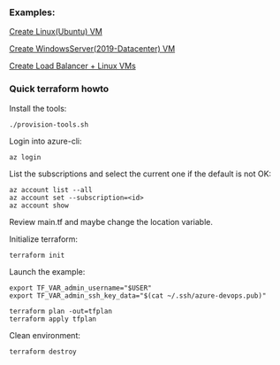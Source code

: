 ### Examples:

[Create Linux(Ubuntu) VM](https://github.com/adavarski/DevOps-AZURE-demo/tree/main/VM/Linux-VM)

[Create WindowsServer(2019-Datacenter) VM](https://github.com/adavarski/DevOps-AZURE-demo/tree/main/VM/Windows-VM)

[Create Load Balancer + Linux VMs](https://github.com/adavarski/DevOps-AZURE-demo/tree/main/VM/LB)


### Quick terraform howto
Install the tools:

```
./provision-tools.sh
```
Login into azure-cli:
```
az login
```
List the subscriptions and select the current one if the default is not OK:
```
az account list --all
az account set --subscription=<id>
az account show
```
Review main.tf and maybe change the location variable.

Initialize terraform:
```
terraform init
```
Launch the example:
```
export TF_VAR_admin_username="$USER"
export TF_VAR_admin_ssh_key_data="$(cat ~/.ssh/azure-devops.pub)"

terraform plan -out=tfplan
terraform apply tfplan
```
Clean environment:
```
terraform destroy
```
